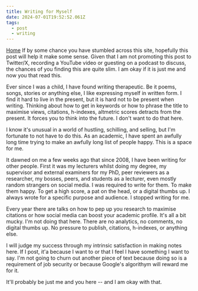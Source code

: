 ```yaml
---
title: Writing for Myself
date: 2024-07-01T19:52:52.061Z
tags:
  - post
  - writing
---
```

[Home](https://johnmills.netlify.app)
I﻿f by some chance you have stumbled across this site, hopefully this post will help it make some sense. Given that I am not promoting this post to Twitter/X, recording a YouTube video or guesting on a podcast to discuss, the chances of you finding this are quite slim. I am okay if it is just me and now you that read this. 

Ever since I was a child, I have found writing therapeutic. Be it poems, songs, stories or anything else, I like expressing myself in written form. I find it hard to live in the present, but it is hard not to be present when writing. Thinking about how to get in keywords or how to phrase the title to maximise views, citations, h-indexes, altmetric scores detracts from the present. It forces you to think into the future. I don't want to do that here.

I know it's unusual in a world of hustling, schilling, and selling, but I'm fortunate to not have to do this. As an academic, I have spent an awfully long time trying to make an awfully long list of people happy. This is a space for me. 

It dawned on me a few weeks ago that since 2008, I have been writing for other people. First it was my lecturers whilst doing my degree, my supervisor and external examiners for my PhD, peer reviewers as a researcher, my bosses, peers, and students as a lecturer, even mostly random strangers on social media. I was required to write for them. To make them happy. To get a high score, a pat on the head, or a digital thumbs up. I always wrote for a specific purpose and audience. I stopped writing for me.

Every year there are talks on how to pep up you research to maximise citations or how social media can boost your academic profile. It's all a bit mucky. I'm not doing that here. There are no analytics, no comments, no digital thumbs up.  No pressure to publish, citations, h-indexes, or anything else.

I will judge my success through my intrinsic satisfaction in making notes here. If I post, it'a because I want to or that I feel I have something I want to say. I'm not going to churn out another piece of text because doing so is a requirement of job security or because Google's algorithym will reward me for it. 

It'll probably be just me and you here -- and I am okay with that.
